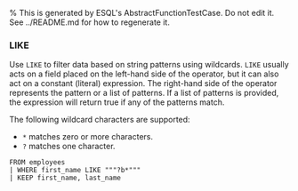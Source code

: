 % This is generated by ESQL's AbstractFunctionTestCase. Do not edit it. See ../README.md for how to regenerate it.

### LIKE
Use `LIKE` to filter data based on string patterns using wildcards. `LIKE`
usually acts on a field placed on the left-hand side of the operator, but it can
also act on a constant (literal) expression. The right-hand side of the operator
represents the pattern or a list of patterns. If a list of patterns is provided,
the expression will return true if any of the patterns match.

The following wildcard characters are supported:

* `*` matches zero or more characters.
* `?` matches one character.

```esql
FROM employees
| WHERE first_name LIKE """?b*"""
| KEEP first_name, last_name
```
